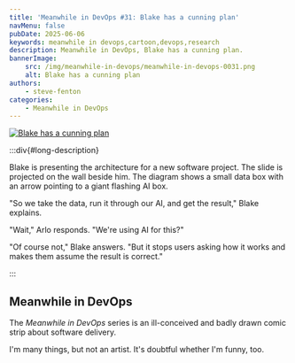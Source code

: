 ```yaml
---
title: 'Meanwhile in DevOps #31: Blake has a cunning plan'
navMenu: false
pubDate: 2025-06-06
keywords: meanwhile in devops,cartoon,devops,research
description: Meanwhile in DevOps, Blake has a cunning plan.
bannerImage:
    src: /img/meanwhile-in-devops/meanwhile-in-devops-0031.png
    alt: Blake has a cunning plan
authors:
    - steve-fenton
categories:
    - Meanwhile in DevOps
---
```


<a href="#long-description">
<img src="/img/meanwhile-in-devops/meanwhile-in-devops-0031.png" alt="Blake has a cunning plan" />
</a>

:::div{#long-description}

Blake is presenting the architecture for a new software project. The slide is projected on the wall beside him. The diagram shows a small data box with an arrow pointing to a giant flashing AI box.

"So we take the data, run it through our AI, and get the result," Blake explains.

"Wait," Arlo responds. "We're using AI for this?"

"Of course not," Blake answers. "But it stops users asking how it works and makes them assume the result is correct."

:::

## Meanwhile in DevOps

The *Meanwhile in DevOps* series is an ill-conceived and badly drawn comic strip about software delivery.

I'm many things, but not an artist. It's doubtful whether I'm funny, too.
